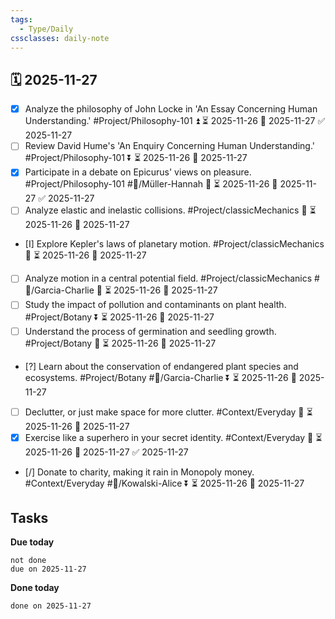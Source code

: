 ```yaml
---
tags:
  - Type/Daily
cssclasses: daily-note
---
```


## 🗓️ 2025-11-27

- [x] Analyze the philosophy of John Locke in 'An Essay Concerning Human Understanding.' #Project/Philosophy-101 ⏫ ⏳ 2025-11-26 📅 2025-11-27 ✅ 2025-11-27
- [ ] Review David Hume's 'An Enquiry Concerning Human Understanding.' #Project/Philosophy-101 ⏬ ⏳ 2025-11-26 📅 2025-11-27
- [x] Participate in a debate on Epicurus' views on pleasure. #Project/Philosophy-101 #👤/Müller-Hannah 🔺 ⏳ 2025-11-26 📅 2025-11-27 ✅ 2025-11-27
- [ ] Analyze elastic and inelastic collisions. #Project/classicMechanics 🔼 ⏳ 2025-11-26 📅 2025-11-27
- [I] Explore Kepler's laws of planetary motion. #Project/classicMechanics 🔼 ⏳ 2025-11-26 📅 2025-11-27
- [ ] Analyze motion in a central potential field. #Project/classicMechanics #👤/Garcia-Charlie 🔼 ⏳ 2025-11-26 📅 2025-11-27
- [ ] Study the impact of pollution and contaminants on plant health. #Project/Botany ⏬ ⏳ 2025-11-26 📅 2025-11-27
- [ ] Understand the process of germination and seedling growth. #Project/Botany 🔺 ⏳ 2025-11-26 📅 2025-11-27
- [?] Learn about the conservation of endangered plant species and ecosystems. #Project/Botany #👤/Garcia-Charlie ⏬ ⏳ 2025-11-26 📅 2025-11-27
- [ ] Declutter, or just make space for more clutter. #Context/Everyday 🔼 ⏳ 2025-11-26 📅 2025-11-27
- [x] Exercise like a superhero in your secret identity. #Context/Everyday 🔽 ⏳ 2025-11-26 📅 2025-11-27 ✅ 2025-11-27
- [/] Donate to charity, making it rain in Monopoly money. #Context/Everyday #👤/Kowalski-Alice ⏬ ⏳ 2025-11-26 📅 2025-11-27

## Tasks

**Due today**

```tasks
not done
due on 2025-11-27
```

**Done today**

```tasks
done on 2025-11-27
```
            